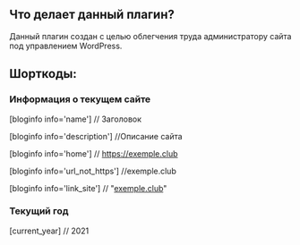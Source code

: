 ## Что делает данный плагин?

Данный плагин создан с целью облегчения труда администратору сайта под управлением WordPress.

## Шорткоды:

### Информация о текущем сайте 

[bloginfo info='name'] // Заголовок

[bloginfo info='description'] //Описание сайта

[bloginfo info='home'] // https://exemple.club

[bloginfo info='url_not_https'] //exemple.club

[bloginfo info='link_site'] // "<a href="https://exemple.club">exemple.club</a>"

### Текущий год

[current_year] // 2021



